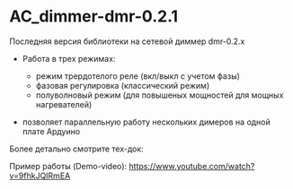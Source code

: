 # AC_dimmer-dmr-0.2.1

Последняя версия библиотеки на сетевой диммер dmr-0.2.x

- Работа в трех режимах:
  - режим трердотелого реле (вкл/выкл с учетом фазы)
  - фазовая регулировка (классический режим)
  - полуволновый режим (для повышеных мощностей для мощных нагревателей)
  
- позволяет параллельную работу нескольких димеров на одной плате Ардуино

Более детально смотрите тех-док:


Пример работы (Demo-video):
https://www.youtube.com/watch?v=9fhkJQIRmEA




